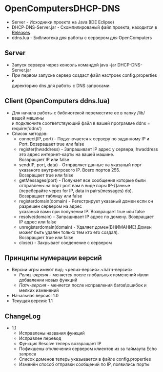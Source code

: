 # OpenComputersDHCP-DNS
 - Server - Исходники проекта на Java (IDE Eclipse)  
 - DHCP-DNS-Server.jar - Скомпилированый файл проекта, находится в [Releases](https://github.com/TheConnBit/OpenComputersDHCP-DNS/releases)
 - ddns.lua - Библиотека для работы с сервером для OpenComputers  
## Server
 - Запуск сервера через консоль командой java -jar DHCP-DNS-Server.jar  
 - При первом запуске сервер создаст файл настроек config.properties и  
 директорию dns для работы с DNS запросами.  
## Client (OpenComputers ddns.lua)
 - Для начала работы с библиотекой переместите ее в папку /lib/ вашей машины  
 и подключите соответствующий файл в вашей программе ddns = require('ddns')
 - Список методов:
    - connect(IP, port) - Подключается к серверу по заданному IP и Port. Возвращает true или false  
    - register(hwaddress) - Запрашивает IP адрес у сервера, hwaddress это адрес интернет-карты на вашей машине.  
    Возвращает IP или false  
    - send(IP, port, data) - Отправляет данные на указаный порт указаного внутриигрового IP. Всего портов 255.  
    Возвращает true или false  
    - getMessages(port) - Получает все сообщения которые были отправлены на порт port вам в виде пары IP-Данные  
    (переберайте через for IP, data in pairs(messages) do). Возвращает таблицу или false  
    - registerdomain(domain) - Регестрирует указаный домен если он разрешен сервером на адрес  
    указаный вами при получении IP. Возвращает true или false  
    - resolve(domain) - Запрашивает IP адрес по домену. Возвращает IP адрес или false  
    - unregisterdomain(domain) - Удаляет домен(ВНИМАНИЕ! Домен может быть удален только тем кто его создал).  
    Возвращает true или false  
    - close() - Закрывает соеденение с сервером      
## Принципы нумерации версий
  - Версии игры имеют вид: <релиз-версия>.<патч-версия>
     - <em>Релиз-версия</em> - меняется после глобальных изменений и\или добавлении новых функций
     - <em>Патч-версия</em> - меняется после исправления багов\ошибок и мелких изменений
  - Начальная версия: 1.0
  - Текущая версия: 1.1
## ChangeLog
  - 1.1
     - Исправлены названия функций
     - Исправлен перевод
     - Функция Resolve теперь возвращает IP
     - Пофикшены отключения сервером клиентов из за таймаута Echo запроса
     - Список доменов теперь указывается в файле config.properties
     - Изменён способ отправки сообщений по IP, появились порты
